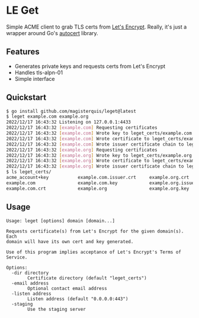 LE Get
======
Simple ACME client to grab TLS certs from
[Let's Encrypt](http://letsencrypt.org).  Really, it's just a wrapper around
Go's [autocert](golang.org/x/crypto/acme/autocert) library.

Features
--------
- Generates private keys and requests certs from Let's Encrypt
- Handles tls-alpn-01
- Simple interface

Quickstart
----------
```sh
$ go install github.com/magisterquis/leget@latest
$ leget example.com example.org
2022/12/17 16:43:32 Listening on 127.0.0.1:4433
2022/12/17 16:43:32 [example.com] Requesting certificates
2022/12/17 16:43:32 [example.com] Wrote key to leget_certs/example.com.key
2022/12/17 16:43:32 [example.com] Wrote certificate to leget_certs/example.com.crt
2022/12/17 16:43:32 [example.com] Wrote issuer certificate chain to leget_certs/example.com.issuer.crt
2022/12/17 16:43:32 [example.org] Requesting certificates
2022/12/17 16:43:32 [example.org] Wrote key to leget_certs/example.org.key
2022/12/17 16:43:32 [example.org] Wrote certificate to leget_certs/example.org.crt
2022/12/17 16:43:32 [example.org] Wrote issuer certificate chain to leget_certs/example.org.issuer.crt
$ ls leget_certs/
acme_account+key           example.com.issuer.crt     example.org.crt
example.com                example.com.key            example.org.issuer.crt
example.com.crt            example.org                example.org.key
```

Usage
-----
```
Usage: leget [options] domain [domain...]

Requests certificate(s) from Let's Encrypt for the given domain(s).  Each
domain will have its own cert and key generated.

Use of this program implies acceptance of Let's Encrypt's Terms of Service.

Options:
  -dir directory
    	Certificate directory (default "leget_certs")
  -email address
    	Optional contact email address
  -listen address
    	Listen address (default "0.0.0.0:443")
  -staging
    	Use the staging server
```

